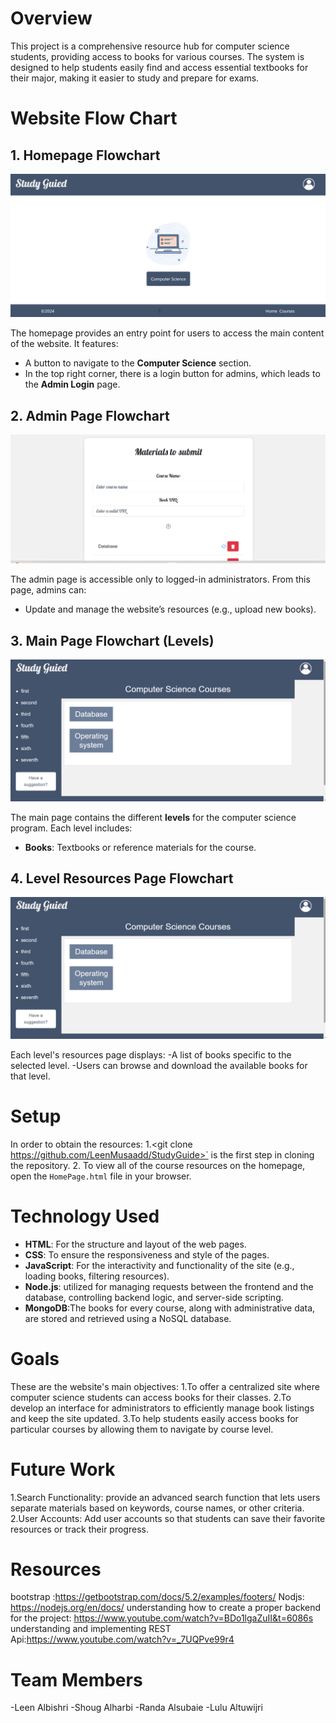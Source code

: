 # Overview
This project is a comprehensive resource hub for computer science students, providing access to books for various courses. The system is designed to help students easily find and access essential textbooks for their major, making it easier to study and prepare for exams.

# Website Flow Chart

## 1. Homepage Flowchart

![Home Page](ReadMePics/homePgae.png)

The homepage provides an entry point for users to access the main content of the website. It features:
- A button to navigate to the **Computer Science** section.
- In the top right corner, there is a login button for admins, which leads to the **Admin Login** page.

## 2. Admin Page Flowchart

![Admin Page](ReadMePics/addPage.png)

The admin page is accessible only to logged-in administrators. From this page, admins can:
- Update and manage the website’s resources (e.g., upload new books).


## 3. Main Page Flowchart (Levels)

![Main Page](ReadMePics/mainPage.png)

The main page contains the different **levels** for the computer science program. Each level includes:
- **Books**: Textbooks or reference materials for the course.

 ## 4. Level Resources Page Flowchart

 ![Main Page](ReadMePics/mainPage.png)

Each level's resources page displays:
-A list of books specific to the selected level.
-Users can browse and download the available books for that level.

# Setup

 In order to obtain the resources:
1.<git clone https://github.com/LeenMusaadd/StudyGuide>` is the first step in cloning the repository.
2. To view all of the course resources on the homepage, open the `HomePage.html` file in your browser.

# Technology Used

- **HTML**: For the structure and layout of the web pages.
- **CSS**:  To ensure the responsiveness and style of the pages.
- **JavaScript**:  For the interactivity and functionality of the site (e.g., loading books, filtering resources).
- **Node.js**: utilized for managing requests between the frontend and the database, controlling backend logic, and server-side scripting.
- **MongoDB**:The books for every course, along with administrative data, are stored and retrieved using a NoSQL database.

# Goals

These are the website's main objectives:
1.To offer a centralized site where computer science students can access books for their classes.
2.To develop an interface for administrators to efficiently manage book listings and keep the site updated.
3.To help students easily access books for particular courses by allowing them to navigate by course level.

# Future Work

1.Search Functionality: provide an advanced search function that lets users separate materials based on keywords, course names, or other criteria.
2.User Accounts: Add user accounts so that students can save their favorite resources or track their progress.

# Resources

bootstrap :https://getbootstrap.com/docs/5.2/examples/footers/
Nodjs: https://nodejs.org/en/docs/
understanding how to create a proper backend for the project: https://www.youtube.com/watch?v=BDo1lgaZuII&t=6086s 
understanding and implementing REST Api:https://www.youtube.com/watch?v=_7UQPve99r4

# Team Members

-Leen  Albishri
-Shoug Alharbi
-Randa Alsubaie
-Lulu Altuwijri
